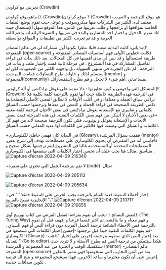  تجربتي مع كراودن (Crowdin)

١) ماهوموقع كراودن (Crowdin)؟
موقع كراودن (Crowdin) هو موقع للترجمة و التعريب معتمد لدى الكثير من الشركات منها ميكروسوفت و غوغل حيث تقوم  بوضع الملفات الخاصة بمواقعها او برامجها و طلب تعريبها من الناس.
هذا الموقع سهل الإستعمال حيث انك تقوم بالدخول و اختيار احد المشاريع والبدء في تعريبها و الشيء الرائع انه يدعم اللغة العربية و قد تم تعريب الكثير من تطبيقات و المواقع بواسطته

٢)بداياتي:
كانت البداية صعبة قليلا ،نظرا بكونها أول مشاركة لي في عالم المصادر المفتوحة (open source).فكانت خطوتي الأولى فهم أساسيات المصادر المفتوحة و  طريقة استعمالها و قد تبين لي مدى أهميتها في كل المجالات. بعد ذلك بدأت في قراءة تفاصيل المشاركة في هذا المشروع .
في مرحلة ثانية قمت بإختيار ملف و بدأت  في الترجمة . لم تكن التجربة في منتهى السهولة ،بل واجهت الكثير من الصعوبات لكن لم أستسلم لذلك و حاولت طرح التساؤلات فقامت المرشدة(mentor) و المجموعة(community) بمساعدتي .أهم شيء لا تخجل و قم بطرح إستفساراتك. 

٣)المشاكل التي واجهتني و كيف تجاوزتها :
+لا تعتمد علي غوغل ترادكشن أو آلة كراودين (Crowdin) في الترجمة فهذه الطريقة خاطئة حيث أنها تقوم بالترجمة كلمة بكلمة  فلا تراعي سياق  الجملة و معناها ،و في أغلب الأوقات لا تطابق المعنى الأصلي للجملة.إنما تكمن الطريقة الصحيحة في قراءة الجملة و التمعن في معناها وترجمتها حسب السياق بكلماتي و تعابيري مع الإستعانة بغوغل ترادكشن في بعض الأحيان لترجمة كلمة معينة
+في بعض الأحيان لا أتمكن من فهم بعض الكلمات التقنية. في هذه المرحلة قمت ببعض الأبحاث و الإستعانة بغوغل و يوتيوب،  فكي تكون الترجمة صحيحة لابد من فهم كل الكلمات و السياق التي وضفت فيها فالكثير من الكلمات لها عديد المعاني حسب السياق.

+في البداية كان فهمي خاطئ للكلوساري (Glosary).فقمت بسؤال المرشدة (mentor) ،فأجابتني أنه من المفترض أن يحتوي الكلوساري علي مصطلحات تهدف إلى شرح بعض المصطلحات المحددة أو المستخدمة غالبا في المشروع ليتم ترجمتها بشكل صحيح و متناسق .مثال: 
هنا يجب عليك أن تحسن إختيار الكلمات التي ستضعها في الكلوساري
. 
![Capture d’écran 2022-04-09 210340](https://user-images.githubusercontent.com/73066984/162591188-17b63150-4547-4b14-85a0-f28f720659cf.png)

+لا تقم بترجمة الجمل التي تحتوي علي شفرة (code) .مثال:

![Capture d’écran 2022-04-09 205113](https://user-images.githubusercontent.com/73066984/162591145-71b0d72b-84dd-4cba-9151-0fe7d9f3f2fb.png)

![Capture d’écran 2022-04-09 205634](https://user-images.githubusercontent.com/73066984/162591150-dbac7f7a-b210-463e-abc4-8340224e3847.png)


+إحذر أخطاء التنقيط.فعند القيام بالترجمة يجب الحرص علي التنقيط فمثلا "." في الإنجليزية تصبح بالعربية "،"
![Capture d’écran 2022-04-09 210717](https://user-images.githubusercontent.com/73066984/162591168-5e70c6e0-d84f-43fc-9583-b840f8da4e21.png)
![Capture d’écran 2022-04-09 210655](https://user-images.githubusercontent.com/73066984/162591172-ae02307d-1fa5-4f2b-9367-ba5db9718716.png)

٤)بعض النصائح :
-يجب أن تقوم بقراءة  الفصل الفرعي من كتاب تورينج آوي (The Turing Way) و فهم معناه و ما يناقشه .ثم اختر قسما فرعيا و إفهمه قبل أن تقوم بالترجمة  فمن الأخطاء الشائعة ترجمة الجمل الفردية دون قراءة النص أو فهم السياق .
-قم بفهم الكلمات التقنية جيدا قبل ترجمتها 
-إحسن إختيار الكلمات التي ستضعها في الكلوساري (Glosary)
-بعد إختيار النص الذي ستقوم بترجمته إحرص علي إختيار "إذهب لتعديله " (Go to editor) هكذا ستتمكن من ترجمة النص
قم بطرح الأسئلة و لا تتردد حيث ستكسبك الوقت و الخبرة من عند المجموعة و المرشدة (mentor)
-عالم المصادر المفتوحة (open source) يعد من أثمن التجارب التي ستخوضها فهي تتميز بالتعاون  .إحرص على أن تكون محترما و ساعد الآخرين، فهذا سيشجع المجموعة و يتيح لك فرصة تكوين صداقات جديدة . 
